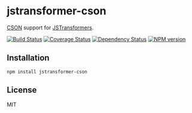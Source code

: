 # jstransformer-cson

[CSON](https://github.com/bevry/cson) support for [JSTransformers](http://github.com/jstransformers/jstransformer   ).

[![Build Status](https://img.shields.io/travis/jstransformers/jstransformer-cson/master.svg)](https://travis-ci.org/jstransformers/jstransformer-cson)
[![Coverage Status](https://img.shields.io/codecov/c/github/jstransformers/jstransformer-cson/master.svg)](https://codecov.io/gh/jstransformers/jstransformer-cson)
[![Dependency Status](https://img.shields.io/david/jstransformers/jstransformer-cson/master.svg)](http://david-dm.org/jstransformers/jstransformer-cson)
[![NPM version](https://img.shields.io/npm/v/jstransformer-cson.svg)](https://www.npmjs.org/package/jstransformer-cson)

## Installation

    npm install jstransformer-cson

## License

  MIT
